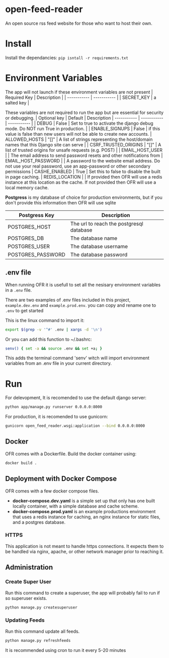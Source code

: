 # open-feed-reader
An open source rss feed website for those who want to host their own.


# Install
Install the dependancies: `pip isntall -r requirements.txt`


# Environment Variables
The app will not launch if these environment variables are not present
| Required Key | Description |
| ----------- | ----------- |
| SECRET_KEY | a salted key |

These variables are not required to run the app but are essential for security or debugging.
| Optional key | Default | Description
| ----------- | ----------- | ----------- |
| DEBUG | False | Set to true to activate the django debug mode. Do NOT run True in production. |
| ENABLE_SIGNUPS | False | if this value is false than new users will not be able to create new accounts.
| ALLOWED_HOSTS | "[]" | A list of strings representing the host/domain names that this Django site can serve |
| CSRF_TRUSTED_ORIGINS | "[]" | A list of trusted origins for unsafe requests (e.g. POST) |
| EMAIL_HOST_USER | | The email address to send password resets and other notifications from
| EMAIL_HOST_PASSWORD | | A password to the website email address. Do not use your real password, use an app-password or other secondary permissions
| CASHE_ENABLED | True | Set this to false to disable the built in page caching.
| REDIS_LOCATION | | If provided then OFR will use a redis instance at this location as the cache. If not provided then OFR will use a local memory cache.

**Postgress** is my database of choice for production environments, but if you don't provide this information then OFR will use sqlite

| Postgress Key | Description |
| ----- | ----- |
| POSTGRES_HOST | The url to reach the postgresql database |
| POSTGRES_DB | The database name |
| POSTGRES_USER | The database username |
| POSTGRES_PASSWORD | The database password |

## .env file
When running OFR it is usefull to set all the nesisary environment variables in a `.env` file.

There are two examples of .env files included in this project, `example.dev.env` and `example.prod.env`. you can copy and rename one to `.env` to get started

This is the linux command to import it:
```bash
export $(grep -v '^#' .env | xargs -d '\n')
```
Or you can add this function to ~/.bashrc:
```bash
senv() { set -a && source .env && set +a; }
```
This adds the terminal command 'senv' witch will import environment variables from an .env file in your current directory.


# Run
For delevopment, It is recomended to use the default django server:
```bash
python app/manage.py runserver 0.0.0.0:8000
```
For production, it is recomended to use gunicorn:
```bash
gunicorn open_feed_reader.wsgi:application --bind 0.0.0.0:8000
```


## Docker
OFR comes with a Dockerfile. Build the docker container using:
```bash
docker build .
```

## Deployment with Docker Compose
OFR comes with a few docker compose files.
- **docker-compose.dev.yaml** is a simple set up that only has one built locally container, with a simple database and cache scheme.
- **docker-compose.prod.yaml** is an example productions environment that uses a redis instance for caching, an nginx instance for static files, and a postgres database.

### HTTPS
This application is not meant to handle https connections. It expects them to be handled via nginx, apache, or other network manager prior to reaching it.

## Administration

### Create Super User
Run this command to create a superuser, the app will probably fail to run if so superuser exists.
```bash
python manage.py createsuperuser
```

### Updating Feeds
Run this command update all feeds.
```bash
python manage.py refreshfeeds
```
It is recommended using cron to run it every 5-20 minutes
